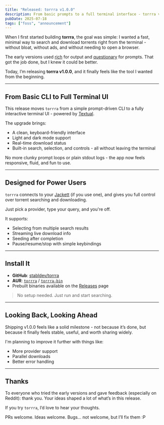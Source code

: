 ```yaml
---
title: "Released: torrra v1.0.0"
description: From basic prompts to a full terminal interface - torrra v1.0.0 makes torrent searching and downloading seamless, right from your CLI.
pubDate: 2025-07-18
tags: ["foss", "announcement"]
---
```


When I first started building **torrra**, the goal was simple:
I wanted a fast, minimal way to search and download torrents right from the terminal - without bloat, without ads, and without needing to open a browser.

The early versions used [rich](https://github.com/Textualize/rich) for output and [questionary](https://github.com/tmbo/questionary) for prompts. That got the job done, but I knew it could be better.

Today, I’m releasing **torrra v1.0.0**, and it finally feels like the tool I wanted from the beginning.

---

## From Basic CLI to Full Terminal UI

This release moves `torrra` from a simple prompt-driven CLI to a fully interactive terminal UI - powered by [Textual](https://github.com/Textualize/textual).

The upgrade brings:

- A clean, keyboard-friendly interface
- Light and dark mode support
- Real-time download status
- Built-in search, selection, and controls - all without leaving the terminal

No more clunky prompt loops or plain stdout logs - the app now feels responsive, fluid, and fun to use.

---

## Designed for Power Users

`torrra` connects to your [Jackett](github.com/Jackett/Jackett) (if you use one), and gives you full control over torrent searching and downloading.

Just pick a provider, type your query, and you're off.

It supports:

- Selecting from multiple search results
- Streaming live download info
- Seeding after completion
- Pause/resume/stop with simple keybindings

---

## Install It

- **GitHub**: [stabldev/torrra](https://github.com/stabldev/torrra)
- **AUR**: [`torrra`](https://aur.archlinux.org/packages/torrra) / [`torrra-bin`](https://aur.archlinux.org/packages/torrra-bin)
- Prebuilt binaries available on the [Releases](https://github.com/stabldev/torrra/releases) page

> No setup needed. Just run and start searching.

---

## Looking Back, Looking Ahead

Shipping v1.0.0 feels like a solid milestone - not because it’s done, but because it finally feels stable, useful, and worth sharing widely.

I'm planning to improve it further with things like:

- More provider support
- Parallel downloads
- Better error handling

---

## Thanks

To everyone who tried the early versions and gave feedback (especially on Reddit): thank you. Your ideas shaped a lot of what’s in this release.

If you try `torrra`, I’d love to hear your thoughts.

PRs welcome.
Ideas welcome.
Bugs… not welcome, but I’ll fix them :P

